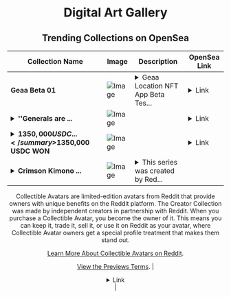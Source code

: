 <div align="center">

# Digital Art Gallery

## Trending Collections on OpenSea

| Collection Name                       | Image                                                                                     | Description                       | OpenSea Link                                                                                          |
|---------------------------------------|-------------------------------------------------------------------------------------------|-----------------------------------|--------------------------------------------------------------------------------------------------------|
| **Geaa Beta 01** | ![Image](https://i.seadn.io/s/raw/files/e092f6df191753ae81b9043c7a9f8b5c.jpg?w=500&auto=format?w=200&auto=format) | <details><summary>Geaa Location NFT App Beta Tes...</summary>Geaa Location NFT App Beta Test Collection</details> | <details><summary>Link</summary>[Geaa Beta 01](https://opensea.io/collection/geaa-beta-01)</details> |
| **<details><summary>''Generals are ...</summary>''Generals are born in trenches''</details>** | ![Image](https://i.seadn.io/s/raw/files/8479c3214fd083e7f6c1766294eb3b9c.jpg?w=500&auto=format?w=200&auto=format) |  | <details><summary>Link</summary>[''Generals are born in trenches''](https://opensea.io/collection/generals-are-born-in-trenches)</details> |
| **<details><summary>$1350,000 USDC ...</summary>$1350,000 USDC WON</details>** | ![Image](https://i.seadn.io/s/raw/files/d99235d4f02c0e4180ca0539ee36db3d.jpg?w=500&auto=format?w=200&auto=format) |  | <details><summary>Link</summary>[$1350,000 USDC WON](https://opensea.io/collection/1350000-usdc-won-8)</details> |
| **<details><summary>Crimson Kimono ...</summary>Crimson Kimono by Feder x Reddit Collectible Avatars</details>** | ![Image](https://i.seadn.io/s/raw/files/1285df01efc0d0df403655bc0c39015f.png?w=500&auto=format?w=200&auto=format) | <details><summary>This series was created by Red...</summary>This series was created by Reddit user Feder as a part of the Collectible Avatars Creator Program. You can [check out the creator's profile on Reddit](https://www.reddit.com/user/FederFZB/).

Collectible Avatars are limited-edition avatars from Reddit that provide owners with unique benefits on the Reddit platform. The Creator Collection was made by independent creators in partnership with Reddit. When you purchase a Collectible Avatar, you become the owner of it. This means you can keep it, trade it, sell it, or use it on Reddit as your avatar, where Collectible Avatar owners get a special profile treatment that makes them stand out.

[Learn More About Collectible Avatars on Reddit](https://reddithelp.com/hc/en-us/articles/6213835889044).

[View the Previews Terms](https://www.redditinc.com/policies/previews-terms).</details> | <details><summary>Link</summary>[Crimson Kimono by Feder x Reddit Collectible Avatars](https://opensea.io/collection/crimson-kimono-by-feder-x-reddit-collectible-avata)</details> |

</div>